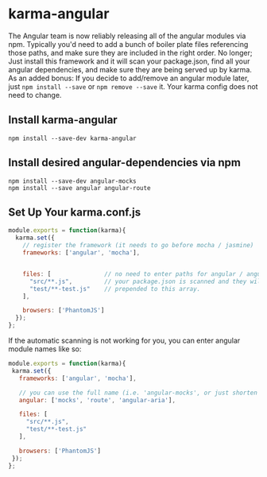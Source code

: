 karma-angular
============
The Angular team is now reliably releasing all of the angular modules via npm.
Typically you'd need to add a bunch of boiler plate files referencing those paths,
and make sure they are included in the right order. No longer; Just install this framework
and it will scan your package.json, find all your angular dependencies, and make sure
they are being served up by karma. As an added bonus: If you decide to add/remove an angular
module later, just `npm install --save` or `npm remove --save` it. Your karma config does not need to change.


Install karma-angular
--------------------
```
npm install --save-dev karma-angular
```

Install desired angular-dependencies via npm
--------------------------------------------
```
npm install --save-dev angular-mocks
npm install --save angular angular-route
```

Set Up Your karma.conf.js
-------------------------
```javascript
module.exports = function(karma){
  karma.set({
    // register the framework (it needs to go before mocha / jasmine)
    frameworks: ['angular', 'mocha'],


    files: [               // no need to enter paths for angular / angular-mocks
      "src/**.js",         // your package.json is scanned and they will be automatically
      "test/**-test.js"    // prepended to this array.
    ],

    browsers: ['PhantomJS']
  });
};
```

If the automatic scanning is not working for you, you can enter angular module names like so:

 ```javascript
module.exports = function(karma){
  karma.set({
    frameworks: ['angular', 'mocha'],

    // you can use the full name (i.e. 'angular-mocks', or just shorten it to 'mocks')
    angular: ['mocks', 'route', 'angular-aria'],

    files: [
      "src/**.js",
      "test/**-test.js"
    ],

    browsers: ['PhantomJS']
  });
};
```

